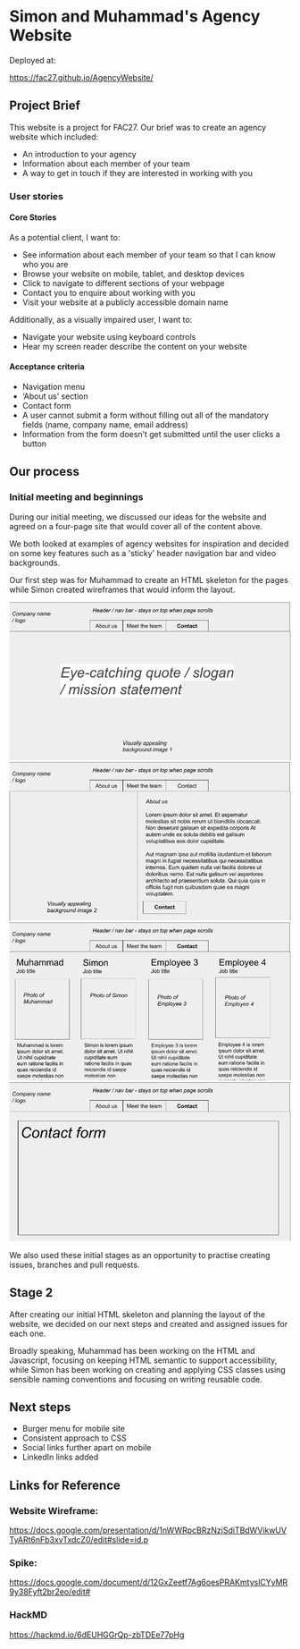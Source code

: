 # Simon and Muhammad's Agency Website

Deployed at:

https://fac27.github.io/AgencyWebsite/

## Project Brief

This website is a project for FAC27. Our brief was to create an agency website which included:

- An introduction to your agency
- Information about each member of your team
- A way to get in touch if they are interested in working with you

### User stories

#### Core Stories 

As a potential client, I want to:

- See information about each member of your team so that I can know who you are
- Browse your website on mobile, tablet, and desktop devices
- Click to navigate to different sections of your webpage
- Contact you to enquire about working with you
- Visit your website at a publicly accessible domain name

Additionally, as a visually impaired user, I want to:

- Navigate your website using keyboard controls
- Hear my screen reader describe the content on your website

#### Acceptance criteria

- Navigation menu
- ‘About us’ section
- Contact form
- A user cannot submit a form without filling out all of the mandatory fields (name, company name, email address)
- Information from the form doesn’t get submitted until the user clicks a button

## Our process

### Initial meeting and beginnings

During our initial meeting, we discussed our ideas for the website and agreed on a four-page site that would cover all of the content above.

We both looked at examples of agency websites for inspiration and decided on some key features such as a 'sticky' header navigation bar and video backgrounds.

Our first step was for Muhammad to create an HTML skeleton for the pages while Simon created wireframes that would inform the layout.

<img src="Assets/Agency Website wireframe.jpg">

<img src="Assets/Agency Website wireframe (1).jpg">

<img src="Assets/Agency Website wireframe (2).jpg">

<img src="Assets/Agency Website wireframe (3).jpg">

We also used these initial stages as an opportunity to practise creating issues, branches and pull requests.

## Stage 2

After creating our initial HTML skeleton and planning the layout of the website, we decided on our next steps and created and assigned issues for each one.

Broadly speaking, Muhammad has been working on the HTML and Javascript, focusing on keeping HTML semantic to support accessibility, while Simon has been working on creating and applying CSS classes using sensible naming conventions and focusing on writing reusable code.

## Next steps

- Burger menu for mobile site
- Consistent approach to CSS
- Social links further apart on mobile
- LinkedIn links added

## Links for Reference

### Website Wireframe:

https://docs.google.com/presentation/d/1nWWRpcBRzNzjSdiTBdWVikwUVTyARt6nFb3xvTxdcZ0/edit#slide=id.p

### Spike:

https://docs.google.com/document/d/12GxZeetf7Ag6oesPRAKmtyslCYyMR9y38Fyft2br2eo/edit#

### HackMD

https://hackmd.io/6dEUHGGrQp-zbTDEe77pHg
